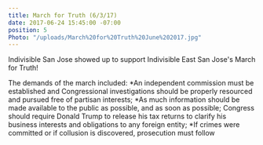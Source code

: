 ```yaml
---
title: March for Truth (6/3/17)
date: 2017-06-24 15:45:00 -07:00
position: 5
Photo: "/uploads/March%20for%20Truth%20June%202017.jpg"
---
```


Indivisible San Jose showed up to support Indivisible East San Jose's March for Truth!

The demands of the march included:
*An independent commission must be established and Congressional investigations should be properly resourced and pursued free of partisan interests;
*As much information should be made available to the public as possible, and as soon as possible;
Congress should require Donald Trump to release his tax returns to clarify his business interests and obligations to any foreign entity;
*If crimes were committed or if collusion is discovered, prosecution must follow

